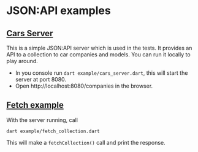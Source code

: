 # JSON:API examples

## [Cars Server](./cars_server)
This is a simple JSON:API server which is used in the tests. It provides an API to a collection to car companies and models.
You can run it locally to play around.

- In you console run `dart example/cars_server.dart`, this will start the server at port 8080.
- Open http://localhost:8080/companies in the browser.

## [Fetch example](./fetch_collection.dart)
With the server running, call
```
dart example/fetch_collection.dart
```
This will make a `fetchCollection()` call and print the response.